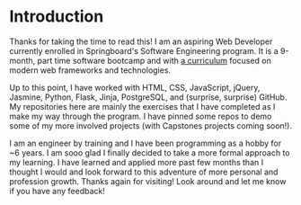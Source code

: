 # Introduction

Thanks for taking the time to read this! I am an aspiring Web Developer currently enrolled in Springboard's Software Engineering program. It is a 9-month, part time software bootcamp and with [a curriculum](https://bit.ly/3fO0A1U "Software Engineering Career Track") focused on modern web frameworks and technologies.

Up to this point, I have worked with HTML, CSS, JavaScript, jQuery, Jasmine, Python, Flask, Jinja, PostgreSQL, and (surprise, surprise) GitHub. My repositories here are mainly the exercises that I have completed as I make my way through the program. I have pinned some repos to demo some of my more involved projects (with Capstones projects coming soon!). 

I am an engineer by training and I have been programming as a hobby for ~6 years. I am sooo glad I finally decided to take a more formal approach to my learning. I have learned and applied more past few months than I thought I would and look forward to this adventure of more personal and profession growth. Thanks again for visiting! Look around and let me know if you have any feedback!
